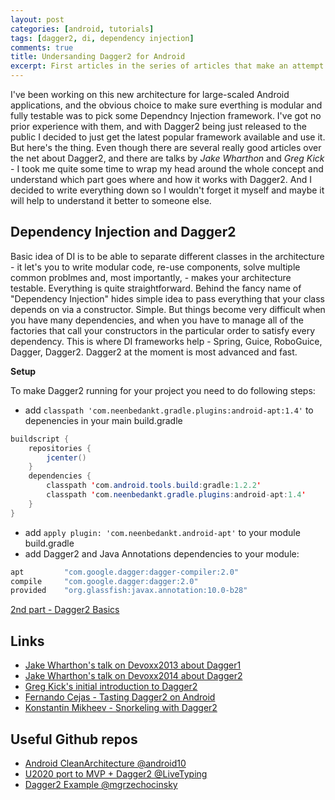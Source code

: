 ```yaml
---
layout: post
categories: [android, tutorials]
tags: [dagger2, di, dependency injection]
comments: true
title: Undersanding Dagger2 for Android
excerpt: First articles in the series of articles that make an attempt to explain how Dagger2 should be used in Android. I find that most of the articles about Dagger2 tend to go all head deep right away and do not really provide much valuable help for someone who is just starting with Dependency Injection - thus this series of articles.
---
```


I've been working on this new architecture for large-scaled Android applications, and the obvious choice to make sure everthing is modular and fully testable was to pick some Dependncy Injection framework.
I've got no prior experience with them, and with Dagger2 being just released to the public I decided to just get the latest popular framework available and use it.
But here's the thing. Even though there are several really good articles over the net about Dagger2, and there are talks by *Jake Wharthon* and *Greg Kick* - I took me quite some time to wrap my head around the whole concept and understand which part goes where and how it works with Dagger2. And I decided to write everything down so I wouldn't forget it myself and maybe it will help to understand it better to someone else.

## Dependency Injection and Dagger2

Basic idea of DI is to be able to separate different classes in the architecture - it let's you to write modular code, re-use components, solve multiple common problmes and, most importantly, - makes your architecture testable.
Everything is quite straightforward. Behind the fancy name of "Dependency Injection" hides simple idea to pass everything that your class depends on via a constructor. Simple. But things become very difficult when you have many dependencies, and when you have to manage all of the factories that call your constructors in the particular order to satisfy every dependency.
This is where DI frameworks help - Spring, Guice, RoboGuice, Dagger, Dagger2.
Dagger2 at the moment is most advanced and fast.

**Setup**

To make Dagger2 running for your project you need to do following steps:
* add ```classpath 'com.neenbedankt.gradle.plugins:android-apt:1.4'``` to depenencies in your main build.gradle

```java
buildscript {
    repositories {
        jcenter()
    }
    dependencies {
        classpath 'com.android.tools.build:gradle:1.2.2'
        classpath 'com.neenbedankt.gradle.plugins:android-apt:1.4'
    }
}
```

* add ```apply plugin: 'com.neenbedankt.android-apt'``` to your module build.gradle
* add Dagger2 and Java Annotations dependencies to your module:

```java
apt         "com.google.dagger:dagger-compiler:2.0"
compile     "com.google.dagger:dagger:2.0"
provided    "org.glassfish:javax.annotation:10.0-b28"
```

[2nd part - Dagger2 Basics](http://aaverin.github.io/2014/05/06/dagger2-basics/)

## Links

 * [Jake Wharthon's talk on Devoxx2013 about Dagger1](https://www.parleys.com/tutorial/architecting-android-applications-dagger)
 * [Jake Wharthon's talk on Devoxx2014 about Dagger2](https://www.parleys.com/tutorial/the-future-dependency-injection-dagger-2)
 * [Greg Kick's initial introduction to Dagger2](https://www.youtube.com/watch?v=oK_XtfXPkqw)
 * [Fernando Cejas - Tasting Dagger2 on Android](http://fernandocejas.com/2015/04/11/tasting-dagger-2-on-android/)
 * [Konstantin Mikheev - Snorkeling with Dagger2](http://konmik.github.io/snorkeling-with-dagger-2.html)

## Useful Github repos

* [Android CleanArchitecture @android10](https://github.com/android10/Android-CleanArchitecture)
* [U2020 port to MVP + Dagger2 @LiveTyping](https://github.com/LiveTyping/u2020-mvp)
* [Dagger2 Example @mgrzechocinsky](https://github.com/mgrzechocinski/dagger2-example)
